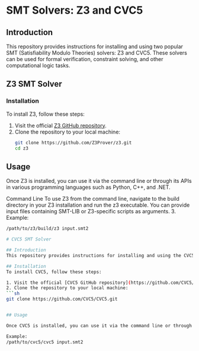 # SMT Solvers: Z3 and CVC5

## Introduction
This repository provides instructions for installing and using two popular SMT (Satisfiability Modulo Theories) solvers: Z3 and CVC5. These solvers can be used for formal verification, constraint solving, and other computational logic tasks.

## Z3 SMT Solver

### Installation
To install Z3, follow these steps:

1. Visit the official [Z3 GitHub repository](https://github.com/Z3Prover/z3).
2. Clone the repository to your local machine:
   ```sh
   git clone https://github.com/Z3Prover/z3.git
   cd z3
   
## Usage
Once Z3 is installed, you can use it via the command line or through its APIs in various programming languages such as Python, C++, and .NET.

Command Line
To use Z3 from the command line, navigate to the build directory in your Z3 installation and run the z3 executable. You can provide input files containing SMT-LIB or Z3-specific scripts as arguments.
3. Example:
   ```sh
/path/to/z3/build/z3 input.smt2

# CVC5 SMT Solver

## Introduction
This repository provides instructions for installing and using the CVC5 SMT (Satisfiability Modulo Theories) solver. CVC5 can be used for formal verification, constraint solving, and other computational logic tasks.

## Installation
To install CVC5, follow these steps:

1. Visit the official [CVC5 GitHub repository](https://github.com/CVC5/CVC5).
2. Clone the repository to your local machine:
   ```sh
   git clone https://github.com/CVC5/CVC5.git


## Usage

Once CVC5 is installed, you can use it via the command line or through its APIs in various programming languages such as C++, Python, and Java.

Example:
/path/to/cvc5/cvc5 input.smt2



